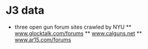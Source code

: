 # J3 data
* three open gun forum sites crawled by NYU
** www.glocktalk.com/forums
** www.calguns.net
** www.ar15.com/forums
